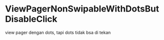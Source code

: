 # ViewPagerNonSwipableWithDotsButDisableClick
 view pager dengan dots, tapi dots tidak bsa di tekan
